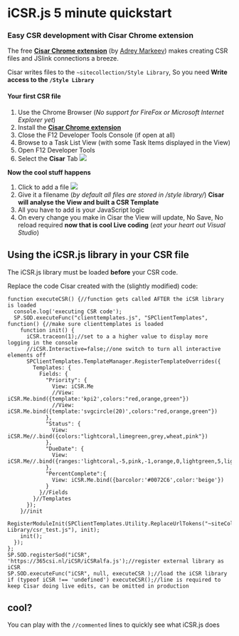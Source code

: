 # iCSR.js 5 minute quickstart

### Easy CSR development with Cisar Chrome extension

The free [**Cisar Chrome extension**](https://chrome.google.com/webstore/detail/cisar/nifbdojdggkboiifaklkamfpjcmgafpo?hl=en) (by [Adrey Markeev](http://sharepoint.stackexchange.com/users/1430/andrey-markeev)) makes creating CSR files and JSlink connections a breeze.

Cisar writes files to the ``~sitecollection/Style Library``, So you need **Write access to the ``/Style Library``**

#### Your first CSR file

 1. Use the Chrome Browser (*No support for FireFox or Microsoft Internet Explorer yet*)
 2. Install the [**Cisar Chrome extension**](https://chrome.google.com/webstore/detail/cisar/nifbdojdggkboiifaklkamfpjcmgafpo?hl=en)
 3. Close the F12 Developer Tools Console (if open at all)
 4. Browse to a Task List View (with some Task Items displayed in the View)
 5. Open F12 Developer Tools
 6. Select the **Cisar** Tab
   ![](http://i.imgur.com/X13jT80.jpg)

**Now the cool stuff happens**

 1. Click to add a file
 ![](http://i.imgur.com/Q6mKvhB.jpg)
 2. Give it a filename (*by default all files are stored in /style library/*)
**Cisar will analyse the View and built a CSR Template**
 4. All you have to add is your JavaScript logic
 5. On every change you make in Cisar the View will update,
No Save, No reload required
**now that is cool Live coding** (*eat your heart out Visual Studio*)


## Using the iCSR.js library in your CSR file

The iCSR.js library must be loaded **before** your CSR code.

Replace the code Cisar created with the (slightly modified) code:

    function executeCSR() {//function gets called AFTER the iCSR library is loaded
      console.log('executing CSR code');
      SP.SOD.executeFunc("clienttemplates.js", "SPClientTemplates", function() {//make sure clienttemplates is loaded
        function init() {
          iCSR.traceon(1);//set to a a higher value to display more logging in the console
          //iCSR.Interactive=false;//one switch to turn all interactive elements off
          SPClientTemplates.TemplateManager.RegisterTemplateOverrides({
            Templates: {
              Fields: {
                "Priority": {
                  View: iCSR.Me
                  //View: iCSR.Me.bind({template:'kpi2',colors:"red,orange,green"})
                  //View: iCSR.Me.bind({template:'svgcircle(20)',colors:"red,orange,green"})
                },
                "Status": {
                  View: iCSR.Me//.bind({colors:"lightcoral,limegreen,grey,wheat,pink"})
                },
                "DueDate": {
                  View: iCSR.Me//.bind({ranges:'lightcoral,-5,pink,-1,orange,0,lightgreen,5,lightgreen'})
                },
                "PercentComplete":{
                  View: iCSR.Me.bind({barcolor:'#0072C6',color:'beige'})
                }
              }//Fields
            }//Templates
          });
        }//init
        RegisterModuleInit(SPClientTemplates.Utility.ReplaceUrlTokens("~siteCollection/Style Library/csr_test.js"), init);
        init();
      });
    };
    SP.SOD.registerSod("iCSR", 'https://365csi.nl/iCSR/iCSRalfa.js');//register external library as iCSR
    SP.SOD.executeFunc("iCSR", null, executeCSR );//load the iCSR library
    if (typeof iCSR !== 'undefined') executeCSR();//line is required to keep Cisar doing live edits, can be omitted in production

## cool?

You can play with the ``//commented`` lines to quickly see what iCSR.js does